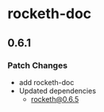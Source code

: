 # rocketh-doc

## 0.6.1

### Patch Changes

- add rocketh-doc
- Updated dependencies
  - rocketh@0.6.5
